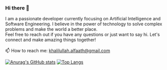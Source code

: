 ### Hi there 👋


I am a passionate developer currently focusing on Artificial Intelligence and Software Engineering. I believe in the power of technology to solve complex problems and make the world a better place. <br>
Feel free to reach out if you have any questions or just want to say hi. Let's connect and make amazing things together! <br>
<br>
📫 How to reach me: khalilullah.alfaath@gmail.com
  
[![Anurag's GitHub stats](https://github-readme-stats.vercel.app/api?username=khalilullahalfaath&count_private=true)](https://github-readme-stats-11km-git-master-khalilullahalfaath.vercel.app/)
[![Top Langs](https://github-readme-stats.vercel.app/api/top-langs/?username=khalilullahalfaath&layout=compact&langs_count=7&size_weight=0.5&count_weight=0.5)](https://github-readme-stats-11km-git-master-khalilullahalfaath.vercel.app/)
